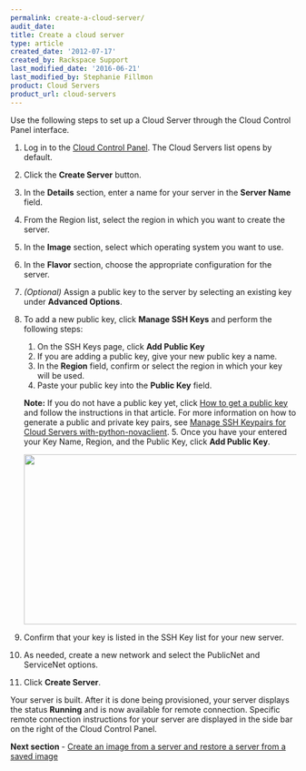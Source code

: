 ```yaml
---
permalink: create-a-cloud-server/
audit_date:
title: Create a cloud server
type: article
created_date: '2012-07-17'
created_by: Rackspace Support
last_modified_date: '2016-06-21'
last_modified_by: Stephanie Fillmon
product: Cloud Servers
product_url: cloud-servers
---
```


Use the following steps to set up a Cloud Server through the Cloud
Control Panel interface.

1.  Log in to the [Cloud Control Panel](https://mycloud.rackspace.com). The Cloud Servers list opens
    by default.
2.  Click the **Create Server** button.
3.  In the **Details** section, enter a name for your server in
    the **Server Name** field.
4.  From the Region list, select the region in which you want to create
    the server.
5.  In the **Image** section, select which operating system you want to
    use.
6.  In the **Flavor** section, choose the appropriate configuration for
    the server.
7.  *(Optional)* Assign a public key to the server by selecting an
    existing key under **Advanced Options**.
8.  To add a new public key, click **Manage SSH Keys** and perform the following steps:

    1.   On the SSH Keys page, click **Add Public Key**
    2.   If you are adding a public key, give your new public key a name.
    3.   In the **Region** field, confirm or select the region in which your
        key will be used.
    4.   Paste your public key into the **Public Key** field.

      **Note:** If you do not have a public key yet, click [How to get a public key](/how-to/connecting-to-a-server-using-ssh-on-linux-or-mac-os) and follow the instructions in that article. For more information on how to generate a public and private key pairs, see [Manage SSH Keypairs for Cloud Servers with-python-novaclient](/how-to/manage-ssh-key-pairs-for-cloud-servers-with-python-novaclient).
    5.   Once you have your entered your Key Name, Region, and the Public
        Key, click **Add Public Key**.

    <img src="{% asset_path cloud-servers/create-a-cloud-server/Screen%20Shot%202015-01-14%20at%209.30.59%20AM.png %}" width="655" height="299" />

9.  Confirm that your key is listed in the SSH Key list for your new
    server.

10. As needed, create a new network and select the PublicNet and
    ServiceNet options.

11. Click **Create Server**.

Your server is built. After it is done being provisioned, your server
displays the status **Running** and is now available for remote
connection. Specific remote connection instructions for your server are
displayed in the side bar on the right of the Cloud Control Panel.

**Next section** - [Create an image from a server and restore a server from a saved image](/how-to/create-an-image-of-a-server-and-restore-a-server-from-a-saved-image)
